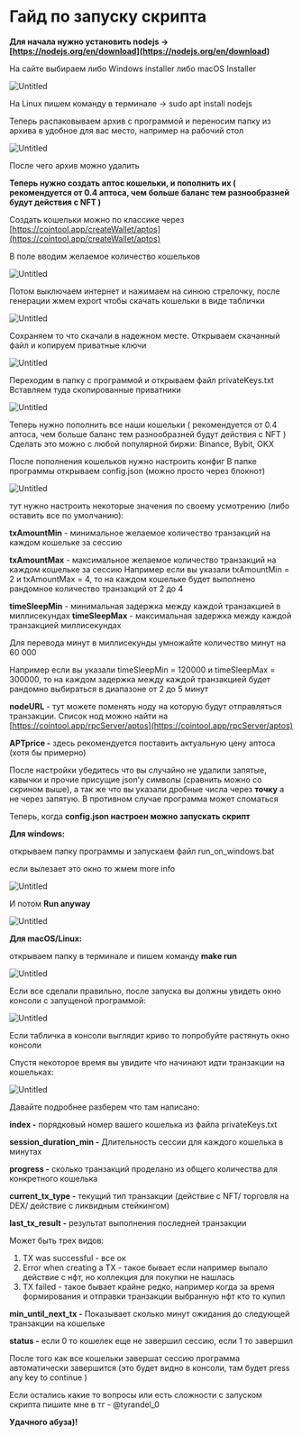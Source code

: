 # Гайд по запуску скрипта

**Для начала нужно установить nodejs  ->  [https://nodejs.org/en/download](https://nodejs.org/en/download)** 

На сайте выбираем либо Windows installer либо macOS Installer

![Untitled](%D0%93%D0%B0%D0%B8%CC%86%D0%B4%20%D0%BF%D0%BE%20%D0%B7%D0%B0%D0%BF%D1%83%D1%81%D0%BA%D1%83%20%D1%81%D0%BA%D1%80%D0%B8%D0%BF%D1%82%D0%B0%207435d78f7b464ef9b1c65948315047f6/Untitled.png)

На Linux пишем команду в терминале → sudo apt install nodejs

Теперь распаковываем архив с программой и переносим папку из архива в удобное для вас место, например на рабочий стол

![Untitled](%D0%93%D0%B0%D0%B8%CC%86%D0%B4%20%D0%BF%D0%BE%20%D0%B7%D0%B0%D0%BF%D1%83%D1%81%D0%BA%D1%83%20%D1%81%D0%BA%D1%80%D0%B8%D0%BF%D1%82%D0%B0%207435d78f7b464ef9b1c65948315047f6/Untitled%201.png)

После чего архив можно удалить

**Теперь нужно создать аптос кошельки, и пополнить их ( рекомендуется от 0.4 аптоса, чем больше баланс тем разнообразней будут действия с NFT )**

Создать кошельки можно по классике через  [https://cointool.app/createWallet/aptos](https://cointool.app/createWallet/aptos)

В поле вводим желаемое количество кошельков

![Untitled](%D0%93%D0%B0%D0%B8%CC%86%D0%B4%20%D0%BF%D0%BE%20%D0%B7%D0%B0%D0%BF%D1%83%D1%81%D0%BA%D1%83%20%D1%81%D0%BA%D1%80%D0%B8%D0%BF%D1%82%D0%B0%207435d78f7b464ef9b1c65948315047f6/Untitled%202.png)

Потом выключаем интернет и нажимаем на синюю стрелочку, после генерации жмем export чтобы скачать кошельки в виде таблички

![Untitled](%D0%93%D0%B0%D0%B8%CC%86%D0%B4%20%D0%BF%D0%BE%20%D0%B7%D0%B0%D0%BF%D1%83%D1%81%D0%BA%D1%83%20%D1%81%D0%BA%D1%80%D0%B8%D0%BF%D1%82%D0%B0%207435d78f7b464ef9b1c65948315047f6/Untitled%203.png)

Соxраняем то что скачали в надежном месте. 
Открываем скачанный файл и копируем приватные ключи

![Untitled](%D0%93%D0%B0%D0%B8%CC%86%D0%B4%20%D0%BF%D0%BE%20%D0%B7%D0%B0%D0%BF%D1%83%D1%81%D0%BA%D1%83%20%D1%81%D0%BA%D1%80%D0%B8%D0%BF%D1%82%D0%B0%207435d78f7b464ef9b1c65948315047f6/Untitled%204.png)

Переходим в папку с программой и открываем файл privateKeys.txt
Вставляем туда скопированные приватники

![Untitled](%D0%93%D0%B0%D0%B8%CC%86%D0%B4%20%D0%BF%D0%BE%20%D0%B7%D0%B0%D0%BF%D1%83%D1%81%D0%BA%D1%83%20%D1%81%D0%BA%D1%80%D0%B8%D0%BF%D1%82%D0%B0%207435d78f7b464ef9b1c65948315047f6/Untitled%205.png)

Теперь нужно пополнить все наши кошельки ( рекомендуется от 0.4 аптоса, чем больше баланс тем разнообразней будут действия с NFT ) 
Сделать это можно с любой популярной биржи: Binance, Bybit, OKX

После пополнения кошельков нужно настроить конфиг
В папке программы открываем config.json (можно просто через блокнот)

![Untitled](%D0%93%D0%B0%D0%B8%CC%86%D0%B4%20%D0%BF%D0%BE%20%D0%B7%D0%B0%D0%BF%D1%83%D1%81%D0%BA%D1%83%20%D1%81%D0%BA%D1%80%D0%B8%D0%BF%D1%82%D0%B0%207435d78f7b464ef9b1c65948315047f6/Untitled%206.png)

тут нужно настроить некоторые значения по своему усмотрению (либо оставить все по умолчанию):

**txAmountMin** - минимальное желаемое количество транзакций на каждом кошельке за сессию

**txAmountMax** - максимальное желаемое количество транзакций на каждом кошельке за сессию
Например если вы указали txAmountMin = 2 и txAmountMax = 4, то на каждом кошельке будет выполнено рандомное количество транзакций от 2 до 4

**timeSleepMin** - минимальная задержка между каждой транзакцией в миллисекундах 
**timeSleepMax** - максимальная задержка между каждой транзакцией миллисекундах

Для перевода минут в миллисекунды умножайте количество минут на 60 000

Например если вы указали timeSleepMin = 120000 и timeSleepMax = 300000, то на каждом задержка между каждой транзакцией будет рандомно выбираться в диапазоне от 2 до 5 минут

**nodeURL** - тут можете поменять ноду на которую будут отправляться транзакции. Список нод можно найти на [https://cointool.app/rpcServer/aptos](https://cointool.app/rpcServer/aptos)

**APTprice -** здесь рекомендуется поставить актуальную цену аптоса (хотя бы примерно)

После настройки убедитесь что вы случайно не удалили запятые, кавычки и прочие присущие json’у символы (сравнить можно со скрином выше), а так же что вы указали дробные числа через **точку** а не через запятую. В противном случае программа может сломаться

Теперь, когда **config.json настроен можно запускать скрипт**

**Для windows:**

открываем папку программы и запускаем файл run_on_windows.bat

если вылезает это окно то жмем more info

![Untitled](%D0%93%D0%B0%D0%B8%CC%86%D0%B4%20%D0%BF%D0%BE%20%D0%B7%D0%B0%D0%BF%D1%83%D1%81%D0%BA%D1%83%20%D1%81%D0%BA%D1%80%D0%B8%D0%BF%D1%82%D0%B0%207435d78f7b464ef9b1c65948315047f6/Untitled%207.png)

И потом **Run anyway**

![Untitled](%D0%93%D0%B0%D0%B8%CC%86%D0%B4%20%D0%BF%D0%BE%20%D0%B7%D0%B0%D0%BF%D1%83%D1%81%D0%BA%D1%83%20%D1%81%D0%BA%D1%80%D0%B8%D0%BF%D1%82%D0%B0%207435d78f7b464ef9b1c65948315047f6/Untitled%208.png)

**Для macOS/Linux:**

открываем папку в терминале и пишем команду **make run**

![Untitled](%D0%93%D0%B0%D0%B8%CC%86%D0%B4%20%D0%BF%D0%BE%20%D0%B7%D0%B0%D0%BF%D1%83%D1%81%D0%BA%D1%83%20%D1%81%D0%BA%D1%80%D0%B8%D0%BF%D1%82%D0%B0%207435d78f7b464ef9b1c65948315047f6/Untitled%209.png)

Если все сделали правильно, после запуска вы должны увидеть окно консоли с запущеной программой:

![Untitled](%D0%93%D0%B0%D0%B8%CC%86%D0%B4%20%D0%BF%D0%BE%20%D0%B7%D0%B0%D0%BF%D1%83%D1%81%D0%BA%D1%83%20%D1%81%D0%BA%D1%80%D0%B8%D0%BF%D1%82%D0%B0%207435d78f7b464ef9b1c65948315047f6/Untitled%2010.png)

Если табличка в консоли выглядит криво то попробуйте растянуть окно консоли

Спустя некоторое время вы увидите что начинают идти транзакции на кошельках:

![Untitled](%D0%93%D0%B0%D0%B8%CC%86%D0%B4%20%D0%BF%D0%BE%20%D0%B7%D0%B0%D0%BF%D1%83%D1%81%D0%BA%D1%83%20%D1%81%D0%BA%D1%80%D0%B8%D0%BF%D1%82%D0%B0%207435d78f7b464ef9b1c65948315047f6/Untitled%2011.png)

Давайте подробнее разберем что там написано:

**index -** порядковый номер вашего кошелька из файла privateKeys.txt

**session_duration_min -** Длительность сессии для каждого кошелька в минутах

**progress -** сколько транзакций проделано из общего количества для конкретного кошелька

**current_tx_type -** текущий тип транзакции (действие с NFT/ торговля на DEX/ действие с ликвидным стейкингом)

**last_tx_result -** результат выполнения последней транзакции

Может быть трех видов:

1) TX was successful - все ок
2) Error when creating a TX  - такое бывает если например выпало действие с нфт, но коллекция для покупки не нашлась
3) TX failed - такое бывает крайне редко, например когда за время формирования и отправки транзакции выбранную нфт кто то купил

**min_until_next_tx -** Показывает сколько минут ожидания до следующей транзакции на кошельке

**status -** если 0 то кошелек еще не завершил сессию, если 1 то завершил

После того как все кошельки завершат сессию программа автоматически завершится (это будет видно в консоли, там будет press any key to continue )

Если остались какие то вопросы или есть сложности с запуском скрипта пишите мне в тг - @tyrandel_0

**Удачного абуза)!**